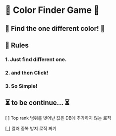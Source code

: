 # 👀 Color Finder Game 👀

## 🎨 Find the one different color! 🎨

## 🧾 Rules
### 1. Just find different one.
### 2. and then Click!
### 3. So Simple!

## ⏳ to be continue... ⏳

[ ] Top rank 범위를 벗어난 값은 DB에 추가하지 않는 로직 

[_] 컬러 중복 방지 로직 짜기
